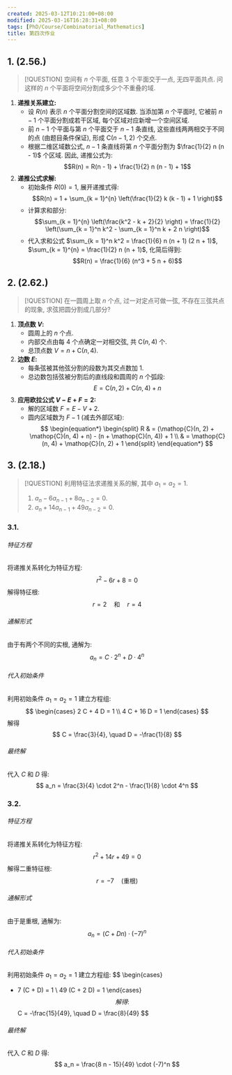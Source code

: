 ```yaml
---
created: 2025-03-12T10:21:00+08:00
modified: 2025-03-16T16:28:31+08:00
tags: [PhD/Course/Combinatorial_Mathematics]
title: 第四次作业
---
```


## 1. (2.56.)

> [!QUESTION]
> 空间有 $n$ 个平面, 任意 3 个平面交于一点, 无四平面共点. 问这样的 $n$ 个平面将空间分割成多少个不重叠的域.

1. **递推关系建立:**
	- 设 $R(n)$ 表示 $n$ 个平面分割空间的区域数. 当添加第 $n$ 个平面时, 它被前 $n - 1$ 个平面分割成若干区域, 每个区域对应新增一个空间区域.
	- 前 $n - 1$ 个平面与第 $n$ 个平面交于 $n - 1$ 条直线, 这些直线两两相交于不同的点 (由题目条件保证), 形成 $\mathop{C}(n - 1, 2)$ 个交点.
	- 根据二维区域数公式, $n - 1$ 条直线将第 $n$ 个平面分割为 $\frac{1}{2} n (n - 1)$ 个区域. 因此, 递推公式为:
	  $$R(n) = R(n - 1) + \frac{1}{2} n (n - 1) + 1$$
2. **递推公式求解:**
	- 初始条件 $R(0) = 1$, 展开递推式得:
	  $$R(n) = 1 + \sum_{k = 1}^{n} \left(\frac{1}{2} k (k - 1) + 1 \right)$$
	- 计算求和部分:
	  $$\sum_{k = 1}^{n} \left(\frac{k^2 - k + 2}{2} \right) = \frac{1}{2} \left(\sum_{k = 1}^n k^2 - \sum_{k = 1}^n k + 2 n \right)$$
	- 代入求和公式 $\sum_{k = 1}^n k^2 = \frac{1}{6} n (n + 1) (2 n + 1)$, $\sum_{k = 1}^{n} = \frac{1}{2} n (n + 1)$, 化简后得到:
	  $$R(n) = \frac{1}{6} (n^3 + 5 n + 6)$$

## 2. (2.62.)

> [!QUESTION]
> 在一圆周上取 $n$ 个点, 过一对定点可做一弦, 不存在三弦共点的现象, 求弦把圆分割成几部分?

1. **顶点数 $V$:**
	- 圆周上的 $n$ 个点.
	- 内部交点由每 4 个点确定一对相交弦, 共 $\mathop{C}(n, 4)$ 个.
	- 总顶点数 $V = n + \mathop{C}(n, 4)$.
2. **边数 $E$:**
	- 每条弦被其他弦分割的段数为其交点数加 1.
	- 总边数包括弦被分割后的直线段和圆周的 $n$ 个弧段:
	  $$E = \mathop{C}(n, 2) + \mathop{C}(n, 4) + n$$
3. **应用欧拉公式 $V - E + F = 2$:**
	- 解的区域数 $F = E - V + 2$.
	- 圆内区域数为 $F - 1$ (减去外部区域):
	  $$
	  \begin{equation*}
	    \begin{split}
	      R & = (\mathop{C}(n, 2) + \mathop{C}(n, 4) + n) - (n + \mathop{C}(n, 4)) + 1 \\
	        & = \mathop{C}(n, 4) + \mathop{C}(n, 2) + 1
	    \end{split}
	  \end{equation*}
	  $$

## 3. (2.18.)

> [!QUESTION]
> 利用特征法求递推关系的解, 其中 $a_1 = a_2 = 1$.
> 1. $a_n - 6 a_{n - 1} + 8 a_{n - 2} = 0$.
> 2. $a_n + 14 a_{n - 1} + 49 a_{n - 2} = 0$.

### 3.1.

###### 特征方程

将递推关系转化为特征方程:
$$
r^2 - 6 r + 8 = 0
$$
解得特征根:
$$
r = 2 \quad \text{和} \quad r = 4
$$

###### 通解形式

由于有两个不同的实根, 通解为:
$$
a_n = C \cdot 2^n + D \cdot 4^n
$$

###### 代入初始条件

利用初始条件 $a_1 = a_2 = 1$ 建立方程组:
$$
\begin{cases}
  2 C + 4 D = 1 \\
  4 C + 16 D = 1
\end{cases}
$$
解得
$$
C = \frac{3}{4}, \quad D = -\frac{1}{8}
$$

###### 最终解

代入 $C$ 和 $D$ 得:
$$
a_n = \frac{3}{4} \cdot 2^n - \frac{1}{8} \cdot 4^n
$$

### 3.2.

###### 特征方程

将递推关系转化为特征方程:
$$
r^2 + 14 r + 49 = 0
$$
解得二重特征根:
$$
r = -7 \quad \text{(重根)}
$$

###### 通解形式

由于是重根, 通解为:
$$
a_n = (C + D n) \cdot (-7)^n
$$

###### 代入初始条件

利用初始条件 $a_1 = a_2 = 1$ 建立方程组:
$$
\begin{cases}
  - 7 (C + D) = 1 \\
  49 (C + 2 D) = 1
\end{cases}
$$
解得:
$$
C = -\frac{15}{49}, \quad D = \frac{8}{49}
$$

###### 最终解

代入 $C$ 和 $D$ 得:
$$
a_n = \frac{8 n - 15}{49} \cdot (-7)^n
$$
